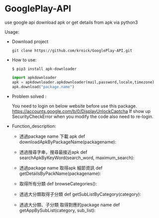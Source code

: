 # GooglePlay-API

use google api download apk or get details from apk via python3


Usage:

* Download project

    ```
    git clone https://github.com/krnick/GooglePlay-API.git
    ```


* How to use:
    ```
    $ pip3 install apk-downloader
    ```



    ```python
    import apkdownloader
    apk = apkdownloader.apkdownloader(mail,password,locale,timezone)
    apk.download("package.name")
    ```


* Problem solved :

    You need to login on below website before use this package.
    https://accounts.google.com/b/0/DisplayUnlockCaptcha
    If show up SecurityCheckError when you modify the code also need to re-login.

* Function_description:

    * 透過package name 下載 apk
    def downloadApkByPackageName(packagename):


    * 透過搜尋字串，搜尋最接近apk
    def searchApkByKeyWord(search_word, maximum_search):


    * 透過package name 取得apk 細節資訊 
    def getDetailsByPackName(packagename):


    * 取得所有分類
    def browseCategories():


    * 透過大分類取得子分類
    def getSubListByCategory(category):


    * 透過大分類、子分類 取得對應的package name
    def getAppBySubList(category, sub_list):

